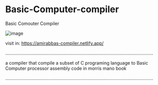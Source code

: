 # Basic-Computer-compiler

Basic Comouter Compiler

![image](https://github.com/user-attachments/assets/ed277b45-e47e-44b7-8dfd-6b6aa8f0a7cf)

visit in:
https://amirabbas-compiler.netlify.app/

...................................................................................................................

a compiler that compile a subset of C programing language to Basic Computer processor assembly code in morris mano book

...................................................................................................................

